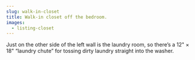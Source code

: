 ```yaml
---
slug: walk-in-closet
title: Walk-in closet off the bedroom.
images:
  - listing-closet
---
```

Just on the other side of the left wall is the laundry room, so there’s a 12" × 18" “laundry chute” for tossing dirty laundry straight into the washer.
